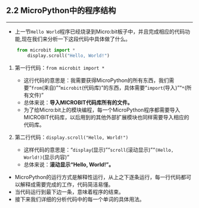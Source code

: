 ## 2.2 MicroPython中的程序结构 ##
----------

- 上一节`Hello World`程序已经烧录到Micro:bit板子中，并且完成相应的代码功能,现在我们来分析一下这段代码中具体做了什么。


```Python
	from microbit import * 
		display.scroll("Hello, World!")
```


1. 第一行代码：`from microbit import *`

	- 这行代码的意思是：我需要获得MicroPython的所有东西，我们需要“`from`(来自)”“`microbit`(代码库)”的东西，具体需要“`import`(导入)”“`*`(所有文件)”
	- 总体来说：**导入MICROBIT代码库所有的文件。**
	- 为了给Micro:bit上的模块编程，每一个MicroPython程序都需要导入MICROBIT代码库，以后用到的其他外部扩展模块也同样需要导入相应的代码库。
2. 第二行代码：`display.scroll("Hello, World!")`
	
	- 这样代码的意思是：“`display`(显示)”“`scroll`(滚动显示)”“`(Hello, World!)`(显示内容)”
	- 总体来说：**滚动显示“Hello, World!”。**

- MicroPython的运行方式是解释性运行，从上之下逐条运行，每一行代码都可以解释成需要完成的工作，代码简洁易懂。
- 当代码运行到最下边一条，意味着程序的结束。
- 接下来我们详细的分析代码中的每一个单词的具体用法。 


